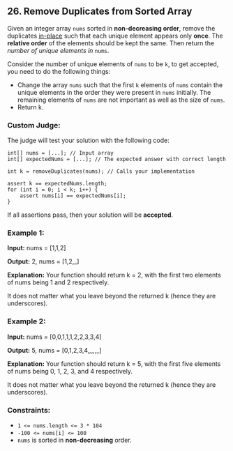 ## 26. Remove Duplicates from Sorted Array

Given an integer array `nums` sorted in **non-decreasing order**, remove the duplicates [in-place](https://en.wikipedia.org/wiki/In-place_algorithm) such that each unique element appears only **once**. The **relative
order** of the elements should be kept the same. Then return the *number of unique elements in* `nums`.

Consider the number of unique elements of `nums` to be `k`, to get accepted, 
you need to do the following things:

- Change the array `nums` such that the first `k` elements of `nums` contain the unique elements in the order
they were present in `nums` initially. The remaining elements of `nums` are not important 
as well as the size of `nums`.
- Return k.

### Custom Judge:

The judge will test your solution with the following code:
```
int[] nums = [...]; // Input array
int[] expectedNums = [...]; // The expected answer with correct length

int k = removeDuplicates(nums); // Calls your implementation

assert k == expectedNums.length;
for (int i = 0; i < k; i++) {
    assert nums[i] == expectedNums[i];
}
```

If all assertions pass, then your solution will be **accepted**.

### Example 1:

**Input:** nums = [1,1,2]

**Output:** 2, nums = [1,2,_]

**Explanation:** Your function should return k = 2, with the first two elements of nums being 1 and 2
respectively.

It does not matter what you leave beyond the returned k (hence they are underscores).

### Example 2:

**Input:** nums = [0,0,1,1,1,2,2,3,3,4]

**Output:** 5, nums = [0,1,2,3,4,_,_,_,_,_]

**Explanation:** Your function should return k = 5, with the first five elements of nums being 0, 1, 2, 3, and 
4 respectively.

It does not matter what you leave beyond the returned k (hence they are underscores).

### Constraints:

- `1 <= nums.length <= 3 * 104`
- `-100 <= nums[i] <= 100`
- `nums` is sorted in **non-decreasing** order.